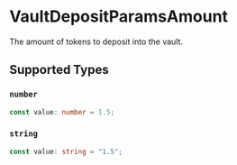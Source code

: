 # VaultDepositParamsAmount

The amount of tokens to deposit into the vault.


## Supported Types

### `number`

```typescript
const value: number = 1.5;
```

### `string`

```typescript
const value: string = "1.5";
```

